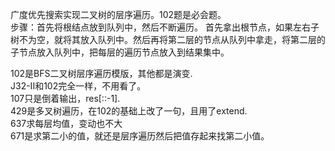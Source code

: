 广度优先搜索实现二叉树的层序遍历。102题是必会题。  
步骤：首先将根结点放到队列中，然后不断遍历。 首先拿出根节点，如果左右子树不为空，就将其放入队列中。然后再将第二层的节点从队列中拿走，将第二层的子节点放入队列中，把每层的遍历节点放入到结果集中。


102是BFS二叉树层序遍历模版，其他都是演变.      
J32-II和102完全一样，不用看了。  
107只是倒着输出，res[::-1].     
429是多叉树遍历，在102的基础上改了一句，且用了extend.         
637求每层均值，变动也不大    
671是求第二小的值，就还是层序遍历然后把值存起来找第二小值。  

